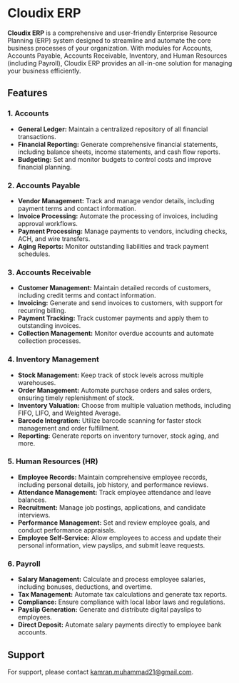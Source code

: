 # Cloudix ERP

**Cloudix ERP** is a comprehensive and user-friendly Enterprise Resource Planning (ERP) system designed to streamline and automate the core business processes of your organization. With modules for Accounts, Accounts Payable, Accounts Receivable, Inventory, and Human Resources (including Payroll), Cloudix ERP provides an all-in-one solution for managing your business efficiently.

## Features

### 1. **Accounts**
   - **General Ledger:** Maintain a centralized repository of all financial transactions.
   - **Financial Reporting:** Generate comprehensive financial statements, including balance sheets, income statements, and cash flow reports.
   - **Budgeting:** Set and monitor budgets to control costs and improve financial planning.

### 2. **Accounts Payable**
   - **Vendor Management:** Track and manage vendor details, including payment terms and contact information.
   - **Invoice Processing:** Automate the processing of invoices, including approval workflows.
   - **Payment Processing:** Manage payments to vendors, including checks, ACH, and wire transfers.
   - **Aging Reports:** Monitor outstanding liabilities and track payment schedules.

### 3. **Accounts Receivable**
   - **Customer Management:** Maintain detailed records of customers, including credit terms and contact information.
   - **Invoicing:** Generate and send invoices to customers, with support for recurring billing.
   - **Payment Tracking:** Track customer payments and apply them to outstanding invoices.
   - **Collection Management:** Monitor overdue accounts and automate collection processes.

### 4. **Inventory Management**
   - **Stock Management:** Keep track of stock levels across multiple warehouses.
   - **Order Management:** Automate purchase orders and sales orders, ensuring timely replenishment of stock.
   - **Inventory Valuation:** Choose from multiple valuation methods, including FIFO, LIFO, and Weighted Average.
   - **Barcode Integration:** Utilize barcode scanning for faster stock management and order fulfillment.
   - **Reporting:** Generate reports on inventory turnover, stock aging, and more.

### 5. **Human Resources (HR)**
   - **Employee Records:** Maintain comprehensive employee records, including personal details, job history, and performance reviews.
   - **Attendance Management:** Track employee attendance and leave balances.
   - **Recruitment:** Manage job postings, applications, and candidate interviews.
   - **Performance Management:** Set and review employee goals, and conduct performance appraisals.
   - **Employee Self-Service:** Allow employees to access and update their personal information, view payslips, and submit leave requests.

### 6. **Payroll**
   - **Salary Management:** Calculate and process employee salaries, including bonuses, deductions, and overtime.
   - **Tax Management:** Automate tax calculations and generate tax reports.
   - **Compliance:** Ensure compliance with local labor laws and regulations.
   - **Payslip Generation:** Generate and distribute digital payslips to employees.
   - **Direct Deposit:** Automate salary payments directly to employee bank accounts.

## Support
For support, please contact kamran.muhammad21@gmail.com.
